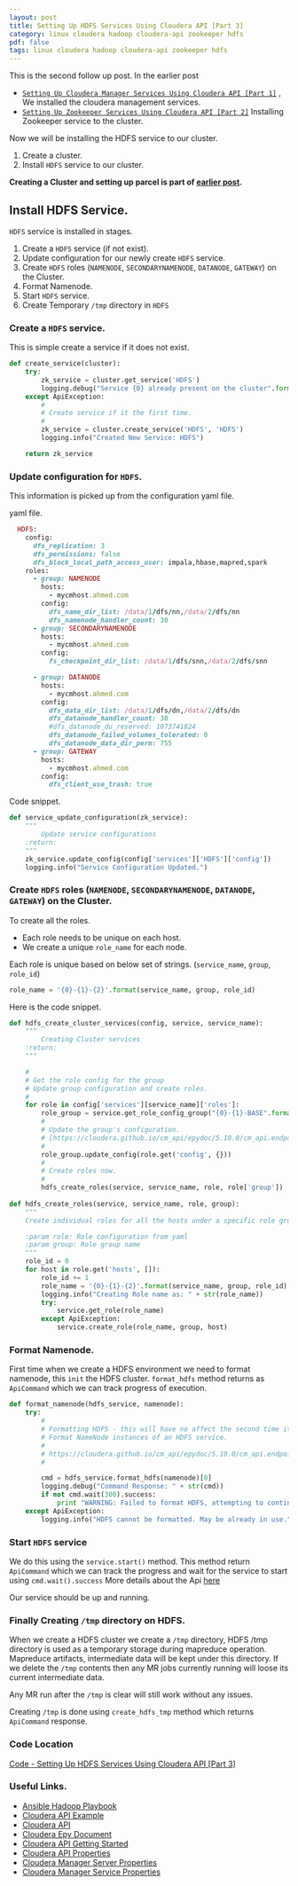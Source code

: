 ```yaml
---
layout: post
title: Setting Up HDFS Services Using Cloudera API [Part 3]
category: linux cloudera hadoop cloudera-api zookeeper hdfs
pdf: false
tags: linux cloudera hadoop cloudera-api zookeeper hdfs
---
```


This is the second follow up post. In the earlier post 

- [`Setting Up Cloudera Manager Services Using Cloudera API [Part 1]`](https://github.com/ahmedzbyr/cloudera-api-starter/tree/master/2_cm_services_setup) , We installed the cloudera management services. 
- [`Setting Up Zookeeper Services Using Cloudera API [Part 2]`](https://github.com/ahmedzbyr/cloudera-api-starter/tree/master/3_parcels_and_zookeeper_service_installation) Installing Zookeeper service to the cluster.

Now we will be installing the HDFS service to our cluster.

1. Create a cluster.
2. Install `HDFS` service to our cluster.

**Creating a Cluster and setting up parcel is part of [earlier post](https://ahmedzbyr.github.io/setting-up-zookeeper-service-cloudera-api/).**


## Install HDFS Service.

`HDFS` service is installed in stages.

1. Create a `HDFS` service (if not exist).
2. Update configuration for our newly create `HDFS` service.
3. Create `HDFS` roles (`NAMENODE`, `SECONDARYNAMENODE`, `DATANODE`, `GATEWAY`) on the Cluster.
4. Format Namenode.
5. Start `HDFS` service.
6. Create Temporary `/tmp` directory in `HDFS`

### Create a `HDFS` service.

This is simple create a service if it does not exist.

``` python
def create_service(cluster):
    try:
        zk_service = cluster.get_service('HDFS')
        logging.debug("Service {0} already present on the cluster".format('HDFS'))
    except ApiException:
        #
        # Create service if it the first time.
        #
        zk_service = cluster.create_service('HDFS', 'HDFS')
        logging.info("Created New Service: HDFS")

    return zk_service
```

### Update configuration for `HDFS`.

This information is picked up from the configuration yaml file.

yaml file.

``` ruby
  HDFS:
    config:
      dfs_replication: 3
      dfs_permissions: false
      dfs_block_local_path_access_user: impala,hbase,mapred,spark
    roles:
      - group: NAMENODE
        hosts:
          - mycmhost.ahmed.com
        config:
          dfs_name_dir_list: /data/1/dfs/nn,/data/2/dfs/nn
          dfs_namenode_handler_count: 30
      - group: SECONDARYNAMENODE
        hosts:
          - mycmhost.ahmed.com
        config:
          fs_checkpoint_dir_list: /data/1/dfs/snn,/data/2/dfs/snn

      - group: DATANODE
        hosts:
          - mycmhost.ahmed.com
        config:
          dfs_data_dir_list: /data/1/dfs/dn,/data/2/dfs/dn
          dfs_datanode_handler_count: 30
          #dfs_datanode_du_reserved: 1073741824
          dfs_datanode_failed_volumes_tolerated: 0
          dfs_datanode_data_dir_perm: 755
      - group: GATEWAY
        hosts:
          - mycmhost.ahmed.com
        config:
          dfs_client_use_trash: true
```

Code snippet.

``` python
def service_update_configuration(zk_service):
    """
        Update service configurations
    :return:
    """
    zk_service.update_config(config['services']['HDFS']['config'])
    logging.info("Service Configuration Updated.")
```

### Create `HDFS` roles (`NAMENODE`, `SECONDARYNAMENODE`, `DATANODE`, `GATEWAY`) on the Cluster.

To create all the roles. 

- Each role needs to be unique on each host.
- We create a unique `role_name` for each node.

Each role is unique based on below set of strings. (`service_name`, `group`, `role_id`)

``` python
role_name = '{0}-{1}-{2}'.format(service_name, group, role_id)
```

Here is the code snippet.

``` python
def hdfs_create_cluster_services(config, service, service_name):
    """
        Creating Cluster services
    :return:
    """

    #
    # Get the role config for the group
    # Update group configuration and create roles.
    #
    for role in config['services'][service_name]['roles']:
        role_group = service.get_role_config_group("{0}-{1}-BASE".format(service_name, role['group']))
        #
        # Update the group's configuration.
        # [https://cloudera.github.io/cm_api/epydoc/5.10.0/cm_api.endpoints.role_config_groups.ApiRoleConfigGroup-class.html#update_config]
        #
        role_group.update_config(role.get('config', {}))
        #
        # Create roles now.
        #
        hdfs_create_roles(service, service_name, role, role['group'])
        
def hdfs_create_roles(service, service_name, role, group):
    """
    Create individual roles for all the hosts under a specific role group

    :param role: Role configuration from yaml
    :param group: Role group name
    """
    role_id = 0
    for host in role.get('hosts', []):
        role_id += 1
        role_name = '{0}-{1}-{2}'.format(service_name, group, role_id)
        logging.info("Creating Role name as: " + str(role_name))
        try:
            service.get_role(role_name)
        except ApiException:
            service.create_role(role_name, group, host)        
```


### Format Namenode.

First time when we create a HDFS environment we need to format namenode, this `init` the HDFS cluster.
`format_hdfs` method returns as `ApiCommand` which we can track progress of execution.

``` python
def format_namenode(hdfs_service, namenode):
    try:
        #
        # Formatting HDFS - this will have no affect the second time it runs.
        # Format NameNode instances of an HDFS service.
        #
        # https://cloudera.github.io/cm_api/epydoc/5.10.0/cm_api.endpoints.services.ApiService-class.html#format_hdfs
        #

        cmd = hdfs_service.format_hdfs(namenode)[0]
        logging.debug("Command Response: " + str(cmd))
        if not cmd.wait(300).success:
            print "WARNING: Failed to format HDFS, attempting to continue with the setup"
    except ApiException:
        logging.info("HDFS cannot be formatted. May be already in use.")
```

### Start `HDFS` service

We do this using the `service.start()` method. This method return  `ApiCommand` which we can track the progress and wait for the service to start using `cmd.wait().success`
More details about the Api [here](https://cloudera.github.io/cm_api/apidocs/v14/ns0_apiCommand.html)

Our service should be up and running. 


### Finally Creating `/tmp` directory on HDFS.

When we create a HDFS cluster we create a `/tmp` directory, HDFS /tmp directory is used as a temporary storage during mapreduce operation. 
Mapreduce artifacts, intermediate data will be kept under this directory. If we delete the `/tmp` contents then any MR jobs currently running will loose its current intermediate data. 

Any MR run after the `/tmp` is clear will still work without any issues.

Creating `/tmp` is done using `create_hdfs_tmp` method which returns `ApiCommand` response.

### Code Location

[Code - Setting Up HDFS Services Using Cloudera API [Part 3]](https://github.com/ahmedzbyr/cloudera-api-starter/tree/master/4_hdfs_service_installation)

### Useful Links.

- [Ansible Hadoop Playbook](https://github.com/objectrocket/ansible-hadoop)
- [Cloudera API Example](https://github.com/cloudera/cm_api/blob/master/python/examples/auto-deploy/deploycloudera.py)
- [Cloudera API](https://cloudera.github.io/cm_api/apidocs/v15/index.html)
- [Cloudera Epy Document](https://cloudera.github.io/cm_api/epydoc/5.10.0/index.html)
- [Cloudera API Getting Started](https://ahmedzbyr.github.io/getting-started-with-cloudera-api/)
- [Cloudera API Properties](http://www.cloudera.com/documentation/manager/5-0-x/Cloudera-Manager-Configuration-Properties/Cloudera-Manager-Configuration-Properties.html)
- [Cloudera Manager Server Properties](http://www.cloudera.com/documentation/manager/5-0-x/Cloudera-Manager-Configuration-Properties/cm5config_cmserver.html)
- [Cloudera Manager Service Properties](http://www.cloudera.com/documentation/manager/5-0-x/Cloudera-Manager-Configuration-Properties/cm5config_mgmtservice.html)
